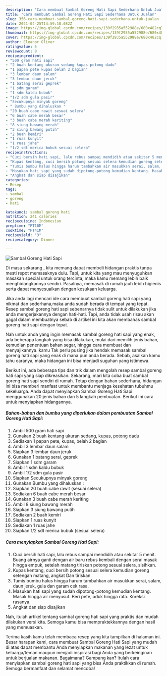 ```yaml
---
description: "Cara membuat Sambal Goreng Hati Sapi Sederhana Untuk Jualan"
title: "Cara membuat Sambal Goreng Hati Sapi Sederhana Untuk Jualan"
slug: 356-cara-membuat-sambal-goreng-hati-sapi-sederhana-untuk-jualan
date: 2021-04-25T14:59:18.082Z
image: https://img-global.cpcdn.com/recipes/139f2935a552988e/680x482cq70/sambal-goreng-hati-sapi-foto-resep-utama.jpg
thumbnail: https://img-global.cpcdn.com/recipes/139f2935a552988e/680x482cq70/sambal-goreng-hati-sapi-foto-resep-utama.jpg
cover: https://img-global.cpcdn.com/recipes/139f2935a552988e/680x482cq70/sambal-goreng-hati-sapi-foto-resep-utama.jpg
author: Eleanor Oliver
ratingvalue: 5
reviewcount: 8
recipeingredient:
- "500 gram hati sapi"
- "2 buah kentang ukuran sedang kupas potong dadu"
- "1 papan pete kupas belah 2 bagian"
- "3 lembar daun salam"
- "3 lembar daun jeruk"
- "1 batang serai geprek"
- "1 sdm garam"
- "1 sdm kaldu bubuk"
- "1/2 sdm gula pasir"
- "Secukupnya minyak goreng"
- " Bumbu yang dihaluskan "
- "20 buah cabe rawit sesuai selera"
- "6 buah cabe merah besar"
- "3 buah cabe merah keriting"
- "8 siung bawang merah"
- "3 siung bawang putih"
- "2 buah kemiri"
- "1 ruas kunyit"
- "1 ruas jahe"
- "1/2 sdt merica bubuk sesuai selera"
recipeinstructions:
- "Cuci bersih hati sapi, lalu rebus sampai mendidih atau sekitar 5 menit. Buang airnya ganti dengan air baru rebus kembali dengan serai masak hingga empuk, setelah matang tiriskan potong sesuai selera, sisihkan."
- "Kupas kentang, cuci bersih potong sesuai selera kemudian goreng setengah matang, angkat Dan tiriskan."
- "Tumis bumbu halus hingga harum tambahkan air masukkan serai, salam, daun jeruk, gula dan garam cek rasa."
- "Masukan hati sapi yang sudah dipotong-potong kemudian kentang. Masak hingga air menyusut. Beri pete, aduk hingga rata. Koreksi rasanya."
- "Angkat dan siap disajikan"
categories:
- Resep
tags:
- sambal
- goreng
- hati

katakunci: sambal goreng hati 
nutrition: 241 calories
recipecuisine: Indonesian
preptime: "PT10M"
cooktime: "PT41M"
recipeyield: "3"
recipecategory: Dinner

---
```



![Sambal Goreng Hati Sapi](https://img-global.cpcdn.com/recipes/139f2935a552988e/680x482cq70/sambal-goreng-hati-sapi-foto-resep-utama.jpg)

Di masa  sekarang , kita memang dapat membeli hidangan praktis tanpa mesti repot memasaknya dulu. Tapi, untuk kita yang mau menyuguhkan masakan special untuk orang tercinta, maka kamu memang lebih baik menghidangkannya sendiri. Pasalnya, memasak di rumah jauh lebih higienis serta dapat menyesuaikan dengan kesukaan keluarga.

Jika anda lagi mencari ide cara membuat sambal goreng hati sapi yang nikmat dan sederhana,maka anda sudah berada di tempat yang tepat. Resep sambal goreng hati sapi  sebenarnya tidak sulit untuk dilakukan jika anda mengerjakannya dengan hati-hati. Tapi, anda tidak usah risau akan gagal dalam membuatnya 
sebab di artikel ini kita akan membahas sambal goreng hati sapi dengan tepat.  



Nah untuk anda yang ingin memasak sambal goreng hati sapi yang enak, ada beberapa langkah yang bisa dilakukan, mulai dari memilih jenis bahan, kemudian penentuan bahan segar, hingga cara membuat dan menyajikannya. kamu Tak perlu pusing jika hendak memasak sambal goreng hati sapi yang enak di mana pun anda berada. Sebab, asalkan kamu  tahu caranya, maka hidangan ini bisa menjadi suguhan yang istimewa.

Berikut ini, ada beberapa tips dan trik dalam mengolah resep sambal goreng hati sapi yang siap dikreasikan. Sekarang, mari kita coba buat sambal goreng hati sapi sendiri di rumah. Tetap dengan bahan sederhana, hidangan ini bisa memberi manfaat untuk membantu menjaga kesehatan tubuhmu sekeluarga. Anda dapat menyiapkan Sambal Goreng Hati Sapi menggunakan 20 jenis bahan dan 5 langkah pembuatan. Berikut ini cara untuk menyiapkan hidangannya.

<!--inarticleads1-->

##### Bahan-bahan dan bumbu yang diperlukan dalam pembuatan Sambal Goreng Hati Sapi:

1. Ambil 500 gram hati sapi
1. Gunakan 2 buah kentang ukuran sedang, kupas, potong dadu
1. Sediakan 1 papan pete, kupas, belah 2 bagian
1. Ambil 3 lembar daun salam
1. Siapkan 3 lembar daun jeruk
1. Gunakan 1 batang serai, geprek
1. Siapkan 1 sdm garam
1. Ambil 1 sdm kaldu bubuk
1. Ambil 1/2 sdm gula pasir
1. Siapkan Secukupnya minyak goreng
1. Gunakan  Bumbu yang dihaluskan :
1. Siapkan 20 buah cabe rawit (sesuai selera)
1. Sediakan 6 buah cabe merah besar
1. Gunakan 3 buah cabe merah keriting
1. Ambil 8 siung bawang merah
1. Siapkan 3 siung bawang putih
1. Sediakan 2 buah kemiri
1. Siapkan 1 ruas kunyit
1. Sediakan 1 ruas jahe
1. Siapkan 1/2 sdt merica bubuk (sesuai selera)




<!--inarticleads2-->

##### Cara menyiapkan Sambal Goreng Hati Sapi:

1. Cuci bersih hati sapi, lalu rebus sampai mendidih atau sekitar 5 menit. Buang airnya ganti dengan air baru rebus kembali dengan serai masak hingga empuk, setelah matang tiriskan potong sesuai selera, sisihkan.
1. Kupas kentang, cuci bersih potong sesuai selera kemudian goreng setengah matang, angkat Dan tiriskan.
1. Tumis bumbu halus hingga harum tambahkan air masukkan serai, salam, daun jeruk, gula dan garam cek rasa.
1. Masukan hati sapi yang sudah dipotong-potong kemudian kentang. Masak hingga air menyusut. Beri pete, aduk hingga rata. Koreksi rasanya.
1. Angkat dan siap disajikan




Nah, itulah artikel tentang  sambal goreng hati sapi  yang praktis dan mudah dilakukan versi kita. Semoga kamu bisa mempraktekkannya dengan hasil yang memuaskan. 

Terima kasih kamu telah membaca resep yang kita tampilkan di halaman ini. Besar harapan kami, cara membuat  Sambal Goreng Hati Sapi yang mudah di atas dapat membantu Anda menyiapkan makanan yang lezat untuk keluarga/teman maupun menjadi inspirasi bagi Anda yang berkeinginan untuk berjualan makanan. Bagaimana? Gampang kan? Itulah cara menyiapkan sambal goreng hati sapi yang bisa Anda praktikkan di rumah. Semoga bermanfaat dan selamat mencoba!

